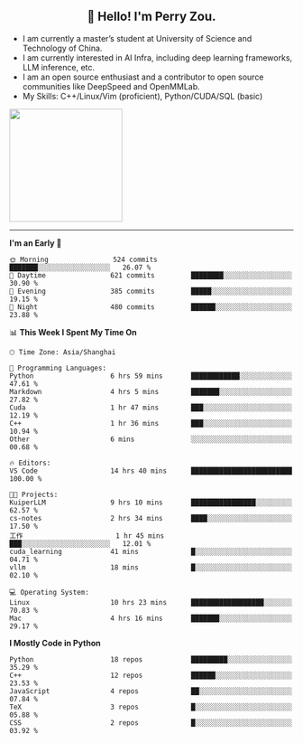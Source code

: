 <h2 align="center">👋 Hello! I'm Perry Zou.</h2>

- I am currently a master’s student at University of Science and Technology of China.
- I am currently interested in AI Infra, including deep learning frameworks, LLM inference, etc.
- I am an open source enthusiast and a contributor to open source communities like DeepSpeed and OpenMMLab.
- My Skills: C++/Linux/Vim (proficient), Python/CUDA/SQL (basic)

<img height=200 align="center" src="https://github-readme-stats.vercel.app/api?username=zonepg" />

-------

<!--START_SECTION:waka-->
**I'm an Early 🐤** 

```text
🌞 Morning                524 commits         ███████░░░░░░░░░░░░░░░░░░   26.07 % 
🌆 Daytime                621 commits         ████████░░░░░░░░░░░░░░░░░   30.90 % 
🌃 Evening                385 commits         █████░░░░░░░░░░░░░░░░░░░░   19.15 % 
🌙 Night                  480 commits         ██████░░░░░░░░░░░░░░░░░░░   23.88 % 
```


📊 **This Week I Spent My Time On** 

```text
🕑︎ Time Zone: Asia/Shanghai

💬 Programming Languages: 
Python                   6 hrs 59 mins       ████████████░░░░░░░░░░░░░   47.61 % 
Markdown                 4 hrs 5 mins        ███████░░░░░░░░░░░░░░░░░░   27.82 % 
Cuda                     1 hr 47 mins        ███░░░░░░░░░░░░░░░░░░░░░░   12.19 % 
C++                      1 hr 36 mins        ███░░░░░░░░░░░░░░░░░░░░░░   10.94 % 
Other                    6 mins              ░░░░░░░░░░░░░░░░░░░░░░░░░   00.68 % 

🔥 Editors: 
VS Code                  14 hrs 40 mins      █████████████████████████   100.00 % 

🐱‍💻 Projects: 
KuiperLLM                9 hrs 10 mins       ████████████████░░░░░░░░░   62.57 % 
cs-notes                 2 hrs 34 mins       ████░░░░░░░░░░░░░░░░░░░░░   17.50 % 
工作                       1 hr 45 mins        ███░░░░░░░░░░░░░░░░░░░░░░   12.01 % 
cuda_learning            41 mins             █░░░░░░░░░░░░░░░░░░░░░░░░   04.71 % 
vllm                     18 mins             █░░░░░░░░░░░░░░░░░░░░░░░░   02.10 % 

💻 Operating System: 
Linux                    10 hrs 23 mins      ██████████████████░░░░░░░   70.83 % 
Mac                      4 hrs 16 mins       ███████░░░░░░░░░░░░░░░░░░   29.17 % 
```

**I Mostly Code in Python** 

```text
Python                   18 repos            █████████░░░░░░░░░░░░░░░░   35.29 % 
C++                      12 repos            ██████░░░░░░░░░░░░░░░░░░░   23.53 % 
JavaScript               4 repos             ██░░░░░░░░░░░░░░░░░░░░░░░   07.84 % 
TeX                      3 repos             █░░░░░░░░░░░░░░░░░░░░░░░░   05.88 % 
CSS                      2 repos             █░░░░░░░░░░░░░░░░░░░░░░░░   03.92 % 
```




<!--END_SECTION:waka-->

